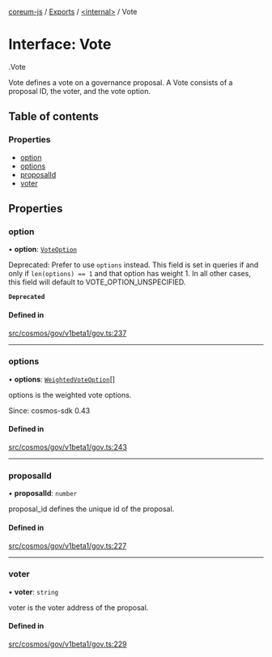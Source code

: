 [coreum-js](../README.md) / [Exports](../modules.md) / [<internal\>](../modules/internal_.md) / Vote

# Interface: Vote

[<internal>](../modules/internal_.md).Vote

Vote defines a vote on a governance proposal.
A Vote consists of a proposal ID, the voter, and the vote option.

## Table of contents

### Properties

- [option](internal_.Vote.md#option)
- [options](internal_.Vote.md#options)
- [proposalId](internal_.Vote.md#proposalid)
- [voter](internal_.Vote.md#voter)

## Properties

### option

• **option**: [`VoteOption`](../enums/internal_.VoteOption.md)

Deprecated: Prefer to use `options` instead. This field is set in queries
if and only if `len(options) == 1` and that option has weight 1. In all
other cases, this field will default to VOTE_OPTION_UNSPECIFIED.

**`Deprecated`**

#### Defined in

[src/cosmos/gov/v1beta1/gov.ts:237](https://github.com/CooperFoundation/coreum-js/blob/1aa4fb5/src/cosmos/gov/v1beta1/gov.ts#L237)

___

### options

• **options**: [`WeightedVoteOption`](../modules/internal_.md#weightedvoteoption)[]

options is the weighted vote options.

Since: cosmos-sdk 0.43

#### Defined in

[src/cosmos/gov/v1beta1/gov.ts:243](https://github.com/CooperFoundation/coreum-js/blob/1aa4fb5/src/cosmos/gov/v1beta1/gov.ts#L243)

___

### proposalId

• **proposalId**: `number`

proposal_id defines the unique id of the proposal.

#### Defined in

[src/cosmos/gov/v1beta1/gov.ts:227](https://github.com/CooperFoundation/coreum-js/blob/1aa4fb5/src/cosmos/gov/v1beta1/gov.ts#L227)

___

### voter

• **voter**: `string`

voter is the voter address of the proposal.

#### Defined in

[src/cosmos/gov/v1beta1/gov.ts:229](https://github.com/CooperFoundation/coreum-js/blob/1aa4fb5/src/cosmos/gov/v1beta1/gov.ts#L229)
